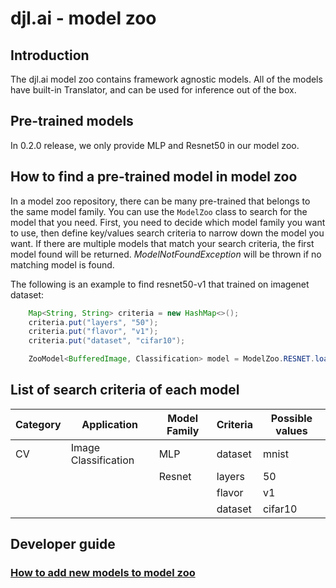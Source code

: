# djl.ai - model zoo

## Introduction

The djl.ai model zoo contains framework agnostic models. All of the models have built-in Translator, and
can be used for inference out of the box.

## Pre-trained models

In 0.2.0 release, we only provide MLP and Resnet50 in our model zoo.

## How to find a pre-trained model in model zoo

In a model zoo repository, there can be many pre-trained that belongs to the same model family.
You can use the `ModelZoo` class to search for the model that you need.
First, you need to decide which model family you want to use, then define key/values search criteria
to narrow down the model you want. If there are multiple models that match your search criteria, the first
model found will be returned. *ModelNotFoundException* will be thrown if no matching model is found.

The following is an example to find resnet50-v1 that trained on imagenet dataset:
```java
    Map<String, String> criteria = new HashMap<>();
    criteria.put("layers", "50");
    criteria.put("flavor", "v1");
    criteria.put("dataset", "cifar10");

    ZooModel<BufferedImage, Classification> model = ModelZoo.RESNET.loadModel(criteria, device);
``` 

## List of search criteria of each model

| Category | Application           | Model Family      | Criteria | Possible values |
|----------|-----------------------|-------------------|----------|-----------------|
| CV       | Image Classification  | MLP               | dataset  | mnist           |
|          |                       | Resnet            | layers   | 50              |
|          |                       |                   | flavor   | v1              |
|          |                       |                   | dataset  | cifar10         |

## Developer guide

### [How to add new models to model zoo](../docs/development/add_model_to_model-zoo.md)
